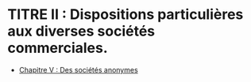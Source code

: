 # TITRE II : Dispositions particulières aux diverses sociétés commerciales.

- [Chapitre V : Des sociétés anonymes](chapitre-v)
